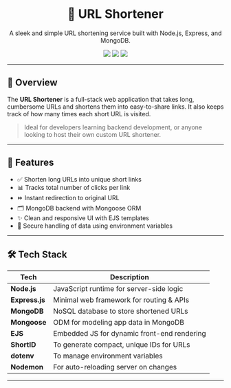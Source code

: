 <h1 align="center">🔗 URL Shortener</h1>
<p align="center">
  A sleek and simple URL shortening service built with Node.js, Express, and MongoDB.
</p>

<p align="center">
  <img src="https://img.shields.io/badge/Node.js-339933?style=for-the-badge&logo=node.js&logoColor=white" />
  <img src="https://img.shields.io/badge/Express.js-000000?style=for-the-badge&logo=express&logoColor=white" />
  <img src="https://img.shields.io/badge/MongoDB-4EA94B?style=for-the-badge&logo=mongodb&logoColor=white" />
</p>

---

## 🌟 Overview

The **URL Shortener** is a full-stack web application that takes long, cumbersome URLs and shortens them into easy-to-share links. It also keeps track of how many times each short URL is visited.

> Ideal for developers learning backend development, or anyone looking to host their own custom URL shortener.

---

## 🚀 Features

- ✅ Shorten long URLs into unique short links
- 📊 Tracks total number of clicks per link
- ⏩ Instant redirection to original URL
- 🗂️ MongoDB backend with Mongoose ORM
- ✨ Clean and responsive UI with EJS templates
- 🔐 Secure handling of data using environment variables

---

## 🛠️ Tech Stack

| Tech           | Description                                 |
|----------------|---------------------------------------------|
| **Node.js**     | JavaScript runtime for server-side logic    |
| **Express.js**  | Minimal web framework for routing & APIs    |
| **MongoDB**     | NoSQL database to store shortened URLs      |
| **Mongoose**    | ODM for modeling app data in MongoDB        |
| **EJS**         | Embedded JS for dynamic front-end rendering |
| **ShortID**     | To generate compact, unique IDs for URLs    |
| **dotenv**      | To manage environment variables              |
| **Nodemon**     | For auto-reloading server on changes        |

---

